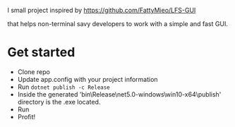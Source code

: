 I small project inspired by https://github.com/FattyMieo/LFS-GUI

that helps non-terminal savy developers to work with a simple and fast GUI.

# Get started
 - Clone repo
 - Update app.config with your project information
 - Run ```dotnet publish -c Release```
 - Inside the generated 'bin\Release\net5.0-windows\win10-x64\publish' directory is the .exe located.
 - Run
 - Profit!
